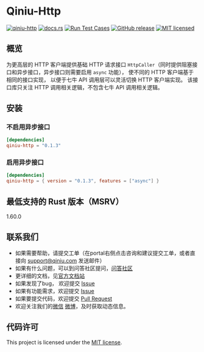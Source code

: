 # Qiniu-Http

[![qiniu-http](https://img.shields.io/crates/v/qiniu-http.svg)](https://crates.io/crates/qiniu-http)
[![docs.rs](https://img.shields.io/badge/docs-latest-blue.svg)](https://docs.rs/qiniu-http)
[![Run Test Cases](https://github.com/qiniu/rust-sdk/actions/workflows/ci-test.yml/badge.svg)](https://github.com/qiniu/rust-sdk/actions/workflows/ci-test.yml)
[![GitHub release](https://img.shields.io/github/v/tag/qiniu/rust-sdk.svg?label=release)](https://github.com/qiniu/rust-sdk/releases)
[![MIT licensed](https://img.shields.io/badge/license-MIT-blue.svg)](https://github.com/qiniu/rust-sdk/blob/master/LICENSE)

## 概览

为更高层的 HTTP 客户端提供基础 HTTP 请求接口 `HttpCaller`（同时提供阻塞接口和异步接口，异步接口则需要启用 `async` 功能），
使不同的 HTTP 客户端基于相同的接口实现，
以便于七牛 API 调用层可以灵活切换 HTTP 客户端实现。
该接口库只关注 HTTP 调用相关逻辑，不包含七牛 API 调用相关逻辑。

## 安装

### 不启用异步接口

```toml
[dependencies]
qiniu-http = "0.1.3"
```

### 启用异步接口

```toml
[dependencies]
qiniu-http = { version = "0.1.3", features = ["async"] }
```

## 最低支持的 Rust 版本（MSRV）

1.60.0

## 联系我们

- 如果需要帮助，请提交工单（在portal右侧点击咨询和建议提交工单，或者直接向 support@qiniu.com 发送邮件）
- 如果有什么问题，可以到问答社区提问，[问答社区](http://qiniu.segmentfault.com/)
- 更详细的文档，见[官方文档站](http://developer.qiniu.com/)
- 如果发现了bug， 欢迎提交 [Issue](https://github.com/qiniu/rust-sdk/issues)
- 如果有功能需求，欢迎提交 [Issue](https://github.com/qiniu/rust-sdk/issues)
- 如果要提交代码，欢迎提交 [Pull Request](https://github.com/qiniu/rust-sdk/pulls)
- 欢迎关注我们的[微信](https://www.qiniu.com/contact) [微博](http://weibo.com/qiniutek)，及时获取动态信息。

## 代码许可

This project is licensed under the [MIT license].

[MIT license]: https://github.com/qiniu/rust-sdk/blob/master/LICENSE
